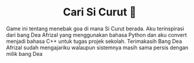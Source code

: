 <h1 align="center">Cari Si Curut 🐹</h1>
<p>
  Game ini tentang menebak goa di mana Si Curut berada.
  Aku terinspirasi dari bang Dea Afrizal yang menggunakan bahasa Python dan aku convert menjadi bahasa C++ untuk tugas projek sekolah.
  Terimakasih Bang Dea Afrizal sudah mengajariku walaupun sistemnya masih sama persis dengan milik bang Dea
</p>
